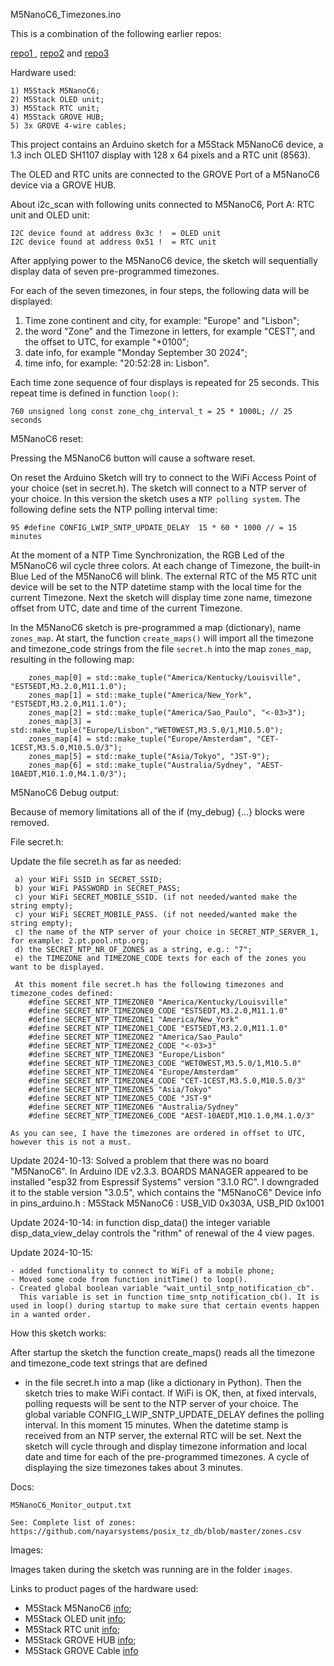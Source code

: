 M5NanoC6_Timezones.ino

This is a combination of the following earlier repos:

[repo1 ](https://github.com/PaulskPt/M5Stack_Atom_Matrix_Timezones),
[repo2](https://github.com/PaulskPt/M5Stack_M5Atom_EchoSPKR) and 
[repo3](https://github.com/PaulskPt/M5Dial_Timezones_and_beep_cmd_to_M5AtomEcho)


Hardware used:

    1) M5Stack M5NanoC6;
    2) M5Stack OLED unit;
    3) M5Stack RTC unit;
    4) M5Stack GROVE HUB;
    5) 3x GROVE 4-wire cables;
   
This project contains an Arduino sketch for a M5Stack M5NanoC6 device, a 1.3 inch OLED SH1107 display with 128 x 64 pixels and a RTC unit (8563).
 
The OLED and RTC units are connected to the GROVE Port of a M5NanoC6 device via a GROVE HUB.

About i2c_scan with following units connected to M5NanoC6, Port A: RTC unit and OLED unit:
```
I2C device found at address 0x3c !  = OLED unit
I2C device found at address 0x51 !  = RTC unit
```

After applying power to the M5NanoC6 device, the sketch will sequentially display data of seven pre-programmed timezones.

For each of the seven timezones, in four steps, the following data will be displayed:
   1) Time zone continent and city, for example: "Europe" and "Lisbon"; 
   2) the word "Zone" and the Timezone in letters, for example "CEST", and the offset to UTC, for example "+0100";
   3) date info, for example "Monday September 30 2024"; 
   4) time info, for example: "20:52:28 in: Lisbon".

Each time zone sequence of four displays is repeated for 25 seconds. This repeat time is defined in function ```loop()```:

```
760 unsigned long const zone_chg_interval_t = 25 * 1000L; // 25 seconds
```
M5NanoC6 reset:

Pressing the M5NanoC6 button will cause a software reset.

On reset the Arduino Sketch will try to connect to the WiFi Access Point of your choice (set in secret.h). 
The sketch will connect to a NTP server of your choice. In this version the sketch uses a ```NTP polling system```. 
The following define sets the NTP polling interval time:

```
95 #define CONFIG_LWIP_SNTP_UPDATE_DELAY  15 * 60 * 1000 // = 15 minutes
```

At the moment of a NTP Time Synchronization, the RGB Led of the M5NanoC6 wil cycle three colors.
At each change of Timezone, the built-in Blue Led of the M5NanoC6 will blink.
The external RTC of the M5 RTC unit device will be set to the NTP datetime stamp with the local time for the current Timezone.
Next the sketch will display time zone name, timezone offset from UTC, date and time of the current Timezone.

In the M5NanoC6 sketch is pre-programmed a map (dictionary), name ```zones_map```. At start, the function ```create_maps()```
will import all the timezone and timezone_code strings from the file ```secret.h``` into the map ```zones_map```, resulting
in the following map:

```
    zones_map[0] = std::make_tuple("America/Kentucky/Louisville", "EST5EDT,M3.2.0,M11.1.0");
    zones_map[1] = std::make_tuple("America/New_York", "EST5EDT,M3.2.0,M11.1.0");
    zones_map[2] = std::make_tuple("America/Sao_Paulo", "<-03>3");
    zones_map[3] = std::make_tuple("Europe/Lisbon","WET0WEST,M3.5.0/1,M10.5.0");
    zones_map[4] = std::make_tuple("Europe/Amsterdam", "CET-1CEST,M3.5.0,M10.5.0/3");
    zones_map[5] = std::make_tuple("Asia/Tokyo", "JST-9");
    zones_map{6] = std::make_tuple("Australia/Sydney", "AEST-10AEDT,M10.1.0,M4.1.0/3");
```

M5NanoC6 Debug output:

Because of memory limitations all of the if (my_debug) {...} blocks were removed.

File secret.h:

Update the file secret.h as far as needed:
```
 a) your WiFi SSID in SECRET_SSID;
 b) your WiFi PASSWORD in SECRET_PASS;
 c) your WiFi SECRET_MOBILE_SSID. (if not needed/wanted make the string empty);
 c) your WiFi SECRET_MOBILE_PASS. (if not needed/wanted make the string empty);
 c) the name of the NTP server of your choice in SECRET_NTP_SERVER_1, for example: 2.pt.pool.ntp.org;
 d) the SECRET_NTP_NR_OF_ZONES as a string, e.g.: "7";
 e) the TIMEZONE and TIMEZONE_CODE texts for each of the zones you want to be displayed.

 At this moment file secret.h has the following timezones and timezone_codes defined:
    #define SECRET_NTP_TIMEZONE0 "America/Kentucky/Louisville"
    #define SECRET_NTP_TIMEZONE0_CODE "EST5EDT,M3.2.0,M11.1.0"
    #define SECRET_NTP_TIMEZONE1 "America/New_York"
    #define SECRET_NTP_TIMEZONE1_CODE "EST5EDT,M3.2.0,M11.1.0"
    #define SECRET_NTP_TIMEZONE2 "America/Sao_Paulo"
    #define SECRET_NTP_TIMEZONE2_CODE "<-03>3"
    #define SECRET_NTP_TIMEZONE3 "Europe/Lisbon"
    #define SECRET_NTP_TIMEZONE3_CODE "WET0WEST,M3.5.0/1,M10.5.0"
    #define SECRET_NTP_TIMEZONE4 "Europe/Amsterdam"
    #define SECRET_NTP_TIMEZONE4_CODE "CET-1CEST,M3.5.0,M10.5.0/3"
    #define SECRET_NTP_TIMEZONE5 "Asia/Tokyo"
    #define SECRET_NTP_TIMEZONE5_CODE "JST-9"
    #define SECRET_NTP_TIMEZONE6 "Australia/Sydney"
    #define SECRET_NTP_TIMEZONE6_CODE "AEST-10AEDT,M10.1.0,M4.1.0/3"

As you can see, I have the timezones are ordered in offset to UTC, however this is not a must.
```

Update 2024-10-13: Solved a problem that there was no board "M5NanoC6". In Arduino IDE v2.3.3. BOARDS MANAGER
appeared to be installed "esp32 from Espressif Systems" version "3.1.0 RC". 
I downgraded it to the stable version "3.0.5", which contains the "M5NanoC6"
Device info in pins_arduino.h : M5Stack M5NanoC6 : USB_VID 0x303A, USB_PID 0x1001

Update 2024-10-14: in function disp_data() the integer variable disp_data_view_delay controls the "rithm" of renewal of the 4 view pages.

Update 2024-10-15: 
```
- added functionality to connect to WiFi of a mobile phone;
- Moved some code from function initTime() to loop().
- Created global boolean variable "wait_until_sntp_notification_cb".
  This variable is set in function time_sntp_notification_cb(). It is used in loop() during startup to make sure that certain events happen in a wanted order.
```
How this sketch works:

After startup the sketch the function create_maps() reads all the timezone and timezone_code text strings that are defined
* in the file secret.h into a map (like a dictionary in Python). Then the sketch tries to make WiFi contact. If WiFi is OK, then, at fixed intervals, polling requests will be sent to the NTP server of your choice.
The global variable CONFIG_LWIP_SNTP_UPDATE_DELAY defines the polling interval. In this moment 15 minutes.
When the datetime stamp is received from an NTP server, the external RTC will be set. Next the sketch will cycle through and
display timezone information and local date and time for each of the pre-programmed timezones.
A cycle of displaying the size timezones takes about 3 minutes.

Docs:

```
M5NanoC6_Monitor_output.txt

See: Complete list of zones: https://github.com/nayarsystems/posix_tz_db/blob/master/zones.csv

```

Images: 

Images taken during the sketch was running are in the folder ```images```.

Links to product pages of the hardware used:

- M5Stack M5NanoC6    [info](https://shop.m5stack.com/products/m5stack-nanoc6-dev-kit);
- M5Stack OLED unit   [info](https://shop.m5stack.com/products/oled-unit-1-3-128-64-display);
- M5Stack RTC  unit   [info](https://shop.m5stack.com/products/real-time-clock-rtc-unit-hym8563);
- M5Stack GROVE HUB   [info](https://shop.m5stack.com/products/mini-hub-module);
- M5Stack GROVE Cable [info](https://shop.m5stack.com/products/4pin-buckled-grove-cable)
